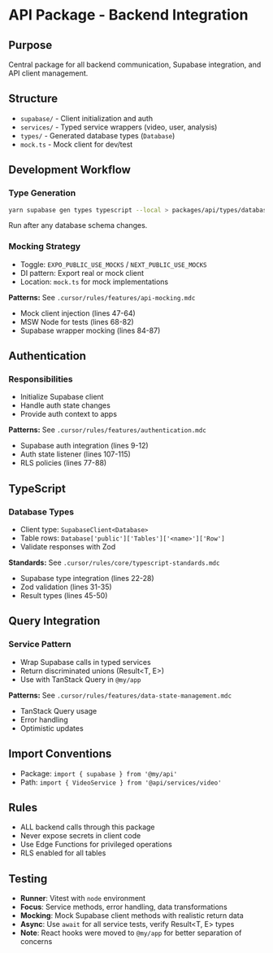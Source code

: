 # API Package - Backend Integration

## Purpose
Central package for all backend communication, Supabase integration, and API client management.

## Structure
- `supabase/` - Client initialization and auth
- `services/` - Typed service wrappers (video, user, analysis)
- `types/` - Generated database types (`Database`)
- `mock.ts` - Mock client for dev/test

## Development Workflow

### Type Generation
```bash
yarn supabase gen types typescript --local > packages/api/types/database.ts
```
Run after any database schema changes.

### Mocking Strategy
- Toggle: `EXPO_PUBLIC_USE_MOCKS` / `NEXT_PUBLIC_USE_MOCKS`
- DI pattern: Export real or mock client
- Location: `mock.ts` for mock implementations

**Patterns:** See `.cursor/rules/features/api-mocking.mdc`
- Mock client injection (lines 47-64)
- MSW Node for tests (lines 68-82)
- Supabase wrapper mocking (lines 84-87)

## Authentication

### Responsibilities
- Initialize Supabase client
- Handle auth state changes
- Provide auth context to apps

**Patterns:** See `.cursor/rules/features/authentication.mdc`
- Supabase auth integration (lines 9-12)
- Auth state listener (lines 107-115)
- RLS policies (lines 77-88)

## TypeScript

### Database Types
- Client type: `SupabaseClient<Database>`
- Table rows: `Database['public']['Tables']['<name>']['Row']`
- Validate responses with Zod

**Standards:** See `.cursor/rules/core/typescript-standards.mdc`
- Supabase type integration (lines 22-28)
- Zod validation (lines 31-35)
- Result types (lines 45-50)

## Query Integration

### Service Pattern
- Wrap Supabase calls in typed services
- Return discriminated unions (Result<T, E>)
- Use with TanStack Query in `@my/app`

**Patterns:** See `.cursor/rules/features/data-state-management.mdc`
- TanStack Query usage
- Error handling
- Optimistic updates

## Import Conventions

- Package: `import { supabase } from '@my/api'`
- Path: `import { VideoService } from '@api/services/video'`

## Rules
- ALL backend calls through this package
- Never expose secrets in client code
- Use Edge Functions for privileged operations
- RLS enabled for all tables

## Testing
- **Runner**: Vitest with `node` environment
- **Focus**: Service methods, error handling, data transformations
- **Mocking**: Mock Supabase client methods with realistic return data
- **Async**: Use `await` for all service tests, verify Result<T, E> types
- **Note**: React hooks were moved to `@my/app` for better separation of concerns

